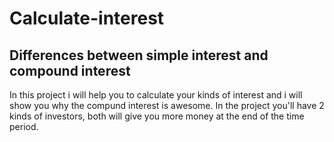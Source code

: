 # Calculate-interest

## Differences between simple interest and compound interest

In this project i will help you to calculate your kinds of interest and i will show you why the compund interest is awesome.
In the project you'll have 2 kinds of investors, both will give you more money at the end of the time period.
